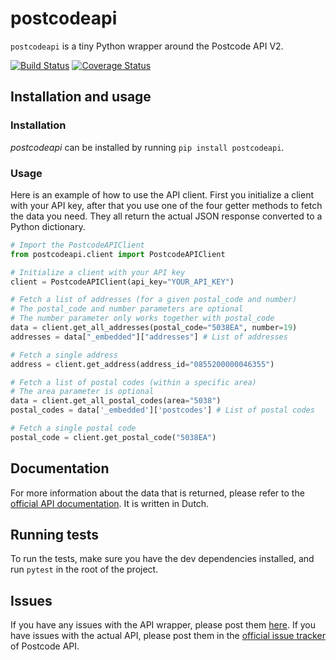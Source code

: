 # postcodeapi

`postcodeapi` is a tiny Python wrapper around the Postcode API V2.

[![Build Status](https://travis-ci.org/roedesh/postcodeapi.svg?branch=master)](https://travis-ci.org/roedesh/postcodeapi)
[![Coverage Status](https://coveralls.io/repos/github/roedesh/postcodeapi/badge.svg?branch=master)](https://coveralls.io/github/roedesh/postcodeapi?branch=master)

## Installation and usage

### Installation

*postcodeapi* can be installed by running `pip install postcodeapi`.

### Usage

Here is an example of how to use the API client. First you initialize a client with your API key, after that you use 
one of the four getter methods to fetch the data you need. They all return the actual JSON response converted to a 
Python dictionary.

```python
# Import the PostcodeAPIClient
from postcodeapi.client import PostcodeAPIClient

# Initialize a client with your API key
client = PostcodeAPIClient(api_key="YOUR_API_KEY")

# Fetch a list of addresses (for a given postal_code and number)
# The postal_code and number parameters are optional
# The number parameter only works together with postal_code
data = client.get_all_addresses(postal_code="5038EA", number=19)
addresses = data["_embedded"]["addresses"] # List of addresses

# Fetch a single address
address = client.get_address(address_id="0855200000046355")

# Fetch a list of postal codes (within a specific area) 
# The area parameter is optional
data = client.get_all_postal_codes(area="5038")
postal_codes = data['_embedded']['postcodes'] # List of postal codes

# Fetch a single postal code
postal_code = client.get_postal_code("5038EA")
```

## Documentation
For more information about the data that is returned, please refer to the [official API documentation](https://www.postcodeapi.nu/docs/). It is written in Dutch.

## Running tests
To run the tests, make sure you have the dev dependencies installed, and run `pytest` in the root of the project.

## Issues
If you have any issues with the API wrapper, please post them [here](https://github.com/infoklik/postcodeapi/issues). If you have issues with the actual API, 
please post them in the [official issue tracker](https://github.com/postcodeapi/postcodeapi/issues) of Postcode API.
